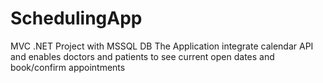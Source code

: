 # SchedulingApp

MVC .NET Project with MSSQL DB
The Application integrate calendar API and enables doctors and patients to see current open dates and book/confirm appointments
